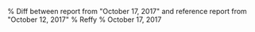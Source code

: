 % Diff between report from "October 17, 2017" and reference report from "October 12, 2017"
% Reffy
% October 17, 2017

